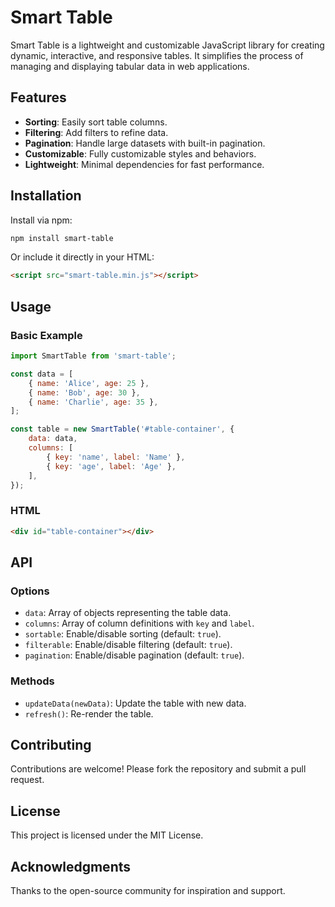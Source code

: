 # Smart Table

Smart Table is a lightweight and customizable JavaScript library for creating dynamic, interactive, and responsive tables. It simplifies the process of managing and displaying tabular data in web applications.

## Features

- **Sorting**: Easily sort table columns.
- **Filtering**: Add filters to refine data.
- **Pagination**: Handle large datasets with built-in pagination.
- **Customizable**: Fully customizable styles and behaviors.
- **Lightweight**: Minimal dependencies for fast performance.

## Installation

Install via npm:

```bash
npm install smart-table
```

Or include it directly in your HTML:

```html
<script src="smart-table.min.js"></script>
```

## Usage

### Basic Example

```javascript
import SmartTable from 'smart-table';

const data = [
    { name: 'Alice', age: 25 },
    { name: 'Bob', age: 30 },
    { name: 'Charlie', age: 35 },
];

const table = new SmartTable('#table-container', {
    data: data,
    columns: [
        { key: 'name', label: 'Name' },
        { key: 'age', label: 'Age' },
    ],
});
```

### HTML

```html
<div id="table-container"></div>
```

## API

### Options

- `data`: Array of objects representing the table data.
- `columns`: Array of column definitions with `key` and `label`.
- `sortable`: Enable/disable sorting (default: `true`).
- `filterable`: Enable/disable filtering (default: `true`).
- `pagination`: Enable/disable pagination (default: `true`).

### Methods

- `updateData(newData)`: Update the table with new data.
- `refresh()`: Re-render the table.

## Contributing

Contributions are welcome! Please fork the repository and submit a pull request.

## License

This project is licensed under the MIT License.

## Acknowledgments

Thanks to the open-source community for inspiration and support.